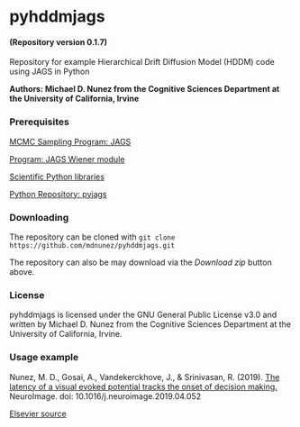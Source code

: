# pyhddmjags
#### (Repository version 0.1.7)
Repository for example Hierarchical Drift Diffusion Model (HDDM) code using JAGS in Python

**Authors: Michael D. Nunez from the Cognitive Sciences Department at the University of California, Irvine**

### Prerequisites

[MCMC Sampling Program: JAGS](http://mcmc-jags.sourceforge.net/)

[Program: JAGS Wiener module](https://sourceforge.net/projects/jags-wiener/)

[Scientific Python libraries](https://www.continuum.io/downloads)

[Python Repository: pyjags](https://github.com/tmiasko/pyjags)

### Downloading

The repository can be cloned with `git clone https://github.com/mdnunez/pyhddmjags.git`

The repository can also be may download via the _Download zip_ button above.

### License

pyhddmjags is licensed under the GNU General Public License v3.0 and written by Michael D. Nunez from the Cognitive Sciences Department at the University of California, Irvine.

### Usage example

Nunez, M. D., Gosai, A., Vandekerckhove, J., & Srinivasan, R. (2019).
[The latency of a visual evoked potential tracks the onset of decision making.](https://www.researchgate.net/publication/332630466_The_latency_of_a_visual_evoked_potential_tracks_the_onset_of_decision_making) NeuroImage. doi: 10.1016/j.neuroimage.2019.04.052

[Elsevier source](https://www.sciencedirect.com/science/article/pii/S1053811919303386)

